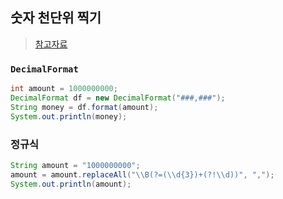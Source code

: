 ## 숫자 천단위 찍기
> [참고자료](https://coding-factory.tistory.com/734)
### `DecimalFormat`
```java
int amount = 1000000000;
DecimalFormat df = new DecimalFormat("###,###");
String money = df.format(amount);
System.out.println(money);
```

### 정규식
```java
String amount = "1000000000";
amount = amount.replaceAll("\\B(?=(\\d{3})+(?!\\d))", ",");
System.out.println(amount);
```
